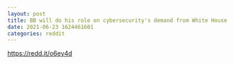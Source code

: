 ```yaml
--- 
layout: post 
title: BB will do his role on cybersecurity's demand from White House 
date: 2021-06-23 1624461601 
categories: reddit 
--- 
```

https://redd.it/o6ey4d